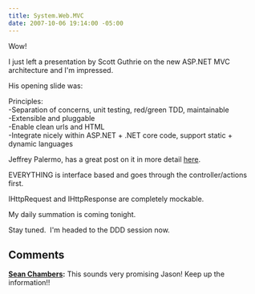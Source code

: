 ```yaml
---
title: System.Web.MVC
date: 2007-10-06 19:14:00 -05:00
---
```


Wow!

I just left a presentation by Scott Guthrie on the new ASP.NET MVC architecture and I'm impressed.

His opening slide was:  
  
Principles:  
-Separation of concerns, unit testing, red/green TDD, maintainable  
-Extensible and pluggable  
-Enable clean urls and HTML  
-Integrate nicely within ASP.NET + .NET core code, support static + dynamic languages

Jeffrey Palermo, has a great post on it in more detail [here](http://codebetter.com/blogs/jeffrey.palermo/archive/2007/10/05/altnetconf-scott-guthrie-announces-asp-net-mvc-framework-at-alt-net-conf.aspx).

EVERYTHING is interface based and goes through the controller/actions first.

IHttpRequest and IHttpResponse are completely mockable.

My daily summation is coming tonight.

Stay tuned.  I'm headed to the DDD session now.

## Comments

**[Sean Chambers](#156 "2007-10-06 21:27:05"):** This sounds very promising Jason! Keep up the information!!
